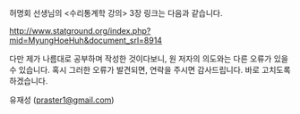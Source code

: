 허명회 선생님의 <수리통계학 강의> 3장 링크는 다음과 같습니다.

http://www.statground.org/index.php?mid=MyungHoeHuh&document_srl=8914

다만 제가 나름대로 공부하며 작성한 것이다보니, 원 저자의 의도와는 다른 오류가 있을 수 있습니다. 혹시 그러한 오류가 발견되면, 연락을 주시면 감사드립니다. 바로 고치도록 하겠습니다.

유재성 (praster1@gmail.com)
